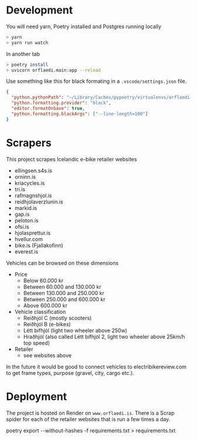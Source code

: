 # Development

You will need yarn, Poetry installed and Postgres running locally

```bash
> yarn
> yarn run watch
```

In another tab

```bash
> poetry install
> uvicorn orflaedi.main:app --reload
```

Use something like this for black formating in a `.vscode/settings.json` file.

```json
{
  "python.pythonPath": "~/Library/Caches/pypoetry/virtualenvs/orflaedi-dZ_pPhTz-py3.7",
  "python.formatting.provider": "black",
  "editor.formatOnSave": true,
  "python.formatting.blackArgs": ["--line-length=100"]
}
```

# Scrapers

This project scrapes Icelandic e-bike retailer websites

- ellingsen.s4s.is
- orninn.is
- kriacycles.is
- tri.is
- rafmagnshjol.is
- reidhjolaverzlunin.is
- markid.is
- gap.is
- peloton.is
- ofsi.is
- hjolasprettur.is
- hvellur.com
- bike.is (Fjallakofinn)
- everest.is

Vehicles can be browsed on these dimensions

- Price
  - Below 60.000 kr
  - Between 60.000 and 130.000 kr
  - Between 130.000 and 250.000 kr
  - Between 250.000 and 600.000 kr
  - Above 600.000 kr
- Vehicle classification
  - Reiðhjól C (mostly scooters)
  - Reiðhjól B (e-bikes)
  - Létt bifhjól (light two wheeler above 250w)
  - Hraðhjól (also called Létt bifhjól 2, light two wheeler above 25km/h top speed)
- Retailer
  - see websites above

In the future it would be good to connect vehicles to electribikereview.com to get frame types, purpose (gravel, city, cargo etc.).

# Deployment

The project is hosted on Render on `www.orflaedi.is`. There is a Scrap spider for each of the retailer websites that is run a few times a day.

poetry export --without-hashes -f requirements.txt > requirements.txt
